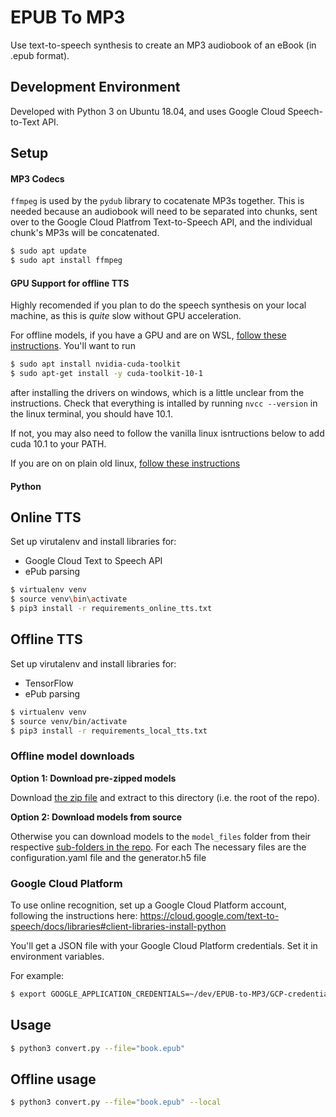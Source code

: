# EPUB To MP3
Use text-to-speech synthesis to create an MP3 audiobook of an eBook (in .epub format).

## Development Environment
Developed with Python 3 on Ubuntu 18.04, and uses Google Cloud Speech-to-Text API.

## Setup

#### MP3 Codecs
`ffmpeg` is used by the `pydub` library to cocatenate MP3s together. This is needed
because an audiobook will need to be separated into chunks, sent over to the Google
Cloud Platfrom Text-to-Speech API, and the individual chunk's MP3s will be concatenated.

```sh
$ sudo apt update
$ sudo apt install ffmpeg 
```

#### GPU Support for offline TTS
Highly recomended if you plan to do the speech synthesis on your local machine, as this is _quite_ slow without GPU acceleration.

For offline models, if you have a GPU and are on WSL, [follow these instructions](https://docs.nvidia.com/cuda/wsl-user-guide/index.html). You'll want to run
 ```sh
$ sudo apt install nvidia-cuda-toolkit
$ sudo apt-get install -y cuda-toolkit-10-1
``` 
after installing the drivers on windows, which is a little unclear from the instructions. Check that everything is intalled by running ```nvcc --version``` in the linux terminal, you should have 10.1.

If not, you may also need to follow the vanilla linux isntructions below to add cuda 10.1 to your PATH.

If you are on on plain old linux, [follow these instructions](https://medium.com/@exesse/cuda-10-1-installation-on-ubuntu-18-04-lts-d04f89287130)


#### Python
## Online TTS
Set up virutalenv and install libraries for:
* Google Cloud Text to Speech API
* ePub parsing

```sh
$ virtualenv venv
$ source venv\bin\activate
$ pip3 install -r requirements_online_tts.txt
```
## Offline TTS
Set up virutalenv and install libraries for:
* TensorFlow
* ePub parsing

```sh
$ virtualenv venv
$ source venv/bin/activate
$ pip3 install -r requirements_local_tts.txt
```
### Offline model downloads
**Option 1: Download pre-zipped models**

Download [the zip file](https://drive.google.com/file/d/1fcc8Rdl9WemkwFoiLg4p22vilwd5h8KV/view?usp=sharing) and extract to this directory (i.e. the root of the repo).

**Option 2: Download models from source**

Otherwise you can download models to the ```model_files``` folder from their respective [sub-folders in the repo](https://github.com/TensorSpeech/TensorFlowTTS/tree/master/examples). For each The necessary files are the configuration.yaml file and the generator.h5 file

### Google Cloud Platform
To use online recognition, set up a Google Cloud Platform account, following the instructions here: 
https://cloud.google.com/text-to-speech/docs/libraries#client-libraries-install-python

You'll get a JSON file with your Google Cloud Platform credentials. Set it in environment variables.

For example:
```sh
$ export GOOGLE_APPLICATION_CREDENTIALS=~/dev/EPUB-to-MP3/GCP-credentials.json
```

## Usage
```sh
$ python3 convert.py --file="book.epub"
```

## Offline usage
```sh
$ python3 convert.py --file="book.epub" --local
```